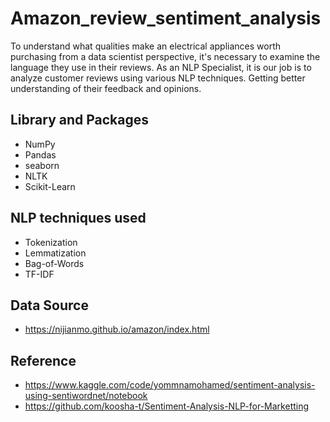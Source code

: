 # Amazon_review_sentiment_analysis
To understand what qualities make an electrical appliances worth purchasing from a data scientist perspective, it's necessary to examine the language they use in their reviews. As an NLP Specialist, it is our job is to analyze customer reviews using various NLP techniques. Getting better understanding of their feedback and opinions.

## Library and Packages
- NumPy
- Pandas
- seaborn
- NLTK
- Scikit-Learn

## NLP techniques used
- Tokenization
- Lemmatization
- Bag-of-Words
- TF-IDF

## Data Source
- https://nijianmo.github.io/amazon/index.html

## Reference
- https://www.kaggle.com/code/yommnamohamed/sentiment-analysis-using-sentiwordnet/notebook
- https://github.com/koosha-t/Sentiment-Analysis-NLP-for-Marketting


